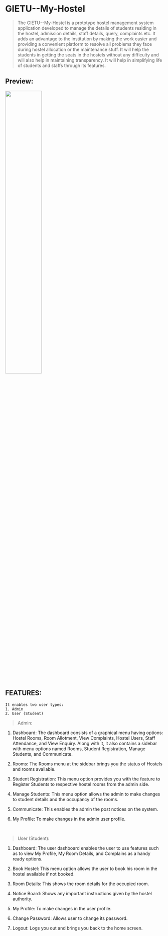 # GIETU--My-Hostel

> The GIETU--My-Hostel is a prototype hostel management system application developed to manage the details of students residing in the hostel, admission details, staff details, query, complaints etc.
It adds an advantage to the institution by making the work easier and providing a convenient platform to resolve all problems they face during hostel allocation or the 
maintenance stuff. It will help the students in getting the seats in the hostels without any difficulty and will also help in maintaining transparency. It will help in
simplifying life of students and staffs through its features.


## Preview: 

<img src="screenshots/" width="48%">


 ## FEATURES: 
    It enables two user types:
    1. Admin
    2. User (Student)




>Admin: 
1. Dashboard: 
The dashboard consists of a graphical menu having options: Hostel Rooms, Room Allotment, View Complaints, Hostel Users, Staff Attendance, and View Enquiry. Along with it, it also contains a sidebar with menu options named Rooms, Student Registration, Manage Students, and Communicate. 

2. Rooms: The Rooms menu at the sidebar brings you the status of Hostels and rooms available. 

3. Student Registration: This menu option provides you with the feature to Register Students to respective hostel rooms from the admin side. 

4. Manage Students: This menu option allows the admin to make changes to student details and the occupancy of the rooms. 

5. Communicate: This enables the admin the post notices on the system. 

6. My Profile: To make changes in the admin user profile.

<br/>

>User (Student):

1. Dashboard: The user dashboard enables the user to use features such as to view My Profile, My Room Details, and Complains as a handy ready options. 

2. Book Hostel: This menu option allows the user to book his room in the hostel available if not booked. 

3. Room Details: This shows the room details for the occupied room. 

4. Notice Board: Shows any important instructions given by the hostel authority. 

5. My Profile: To make changes in the user profile. 

6. Change Password: Allows user to change its password. 

7. Logout: Logs you out and brings you back to the home screen.
